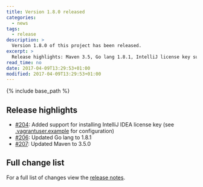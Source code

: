 ```yaml
---
title: Version 1.8.0 released
categories:
  - news
tags:
  - release
description: >
  Version 1.8.0 of this project has been released.
excerpt: >
  Release highlights: Maven 3.5, Go lang 1.8.1, IntelliJ license key support...
read_time: no
date: 2017-04-09T13:29:53+01:00
modified: 2017-04-09T13:29:53+01:00
---
```


{% include base_path %}

## Release highlights

* [#204](https://github.com/gantsign/development-environment/pull/204):
  Added support for installing IntelliJ IDEA license key
  (see [.vagrantuser.example](https://github.com/gantsign/development-environment/blob/1.8.0/.vagrantuser.example#L84)
  for configuration)
* [#206](https://github.com/gantsign/development-environment/pull/206):
  Updated Go lang to 1.8.1
* [#207](https://github.com/gantsign/development-environment/pull/207):
  Updated Maven to 3.5.0

## Full change list

For a full list of changes view the
[release notes](https://github.com/gantsign/development-environment/releases/tag/1.8.0).
